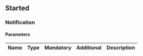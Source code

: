 ## Started

### Notification
#### Parameters
|Name|Type|Mandatory|Additional|Description|
|:---|:---|:--------|:---------|:----------|
